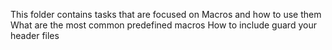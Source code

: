This folder contains tasks that are focused on 
Macros and how to use them
What are the most common predefined macros
How to include guard your header files
